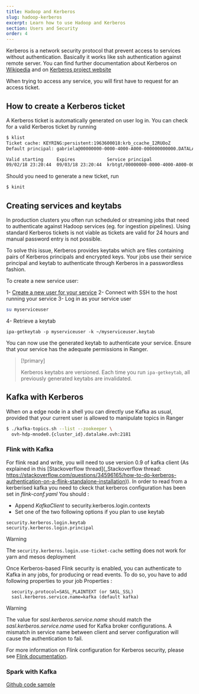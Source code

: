 ```yaml
---
title: Hadoop and Kerberos
slug: hadoop-kerberos
excerpt: Learn how to use Hadoop and Kerberos
section: Users and Security
order: 4
---
```


Kerberos is a network security protocol that prevent access to services
without authentication. Basically it works like ssh authentication
against remote server. You can find further documentation about Kerberos on [Wikipedia](https://en.wikipedia.org/wiki/Kerberos_(protocol)) and on [Kerberos project website](http://web.mit.edu/kerberos/)

When trying to access any service, you will first have to request for an
access ticket.

## How to create a Kerberos ticket

A Kerberos ticket is automatically generated on user log in.
You can check for a valid Kerberos ticket by running

````bash
$ klist
Ticket cache: KEYRING:persistent:1963600018:krb_ccache_I2RUOoZ
Default principal: gabriela@00000000-0000-4000-A000-000000000000.DATALAKE.OVH

Valid starting     Expires            Service principal
09/02/18 23:20:44  09/03/18 23:20:44  krbtgt/00000000-0000-4000-A000-000000000000.DATALAKE.OVH@00000000-0000-4000-A000-000000000000.DATALAKE.OVH
````

Should you need to generate a new ticket, run
```bash
$ kinit
```

## Creating services and keytabs

In production clusters you often run scheduled or streaming jobs that need to authenticate against Hadoop services (eg. for ingestion pipelines).
Using standard Kerberos tickets is not viable as tickets are valid for 24 hours and manual password entry is not possible.

To solve this issue, Kerberos provides keytabs which are files containing pairs of Kerberos principals and encrypted keys.
Your jobs use their service principal and keytab to authenticate through Kerberos in a passwordless fashion.

To create a new service user:

1- [Create a new user for your service](../manage-users/guide.en-gb.md)
2- Connect with SSH to the host running your service
3- Log in as your service user
```bash
su myserviceuser
```

4- Retrieve a keytab
```
ipa-getkeytab -p myserviceuser -k ~/myserviceuser.keytab
```

You can now use the generated keytab to authenticate your service. Ensure that your service has the adequate permissions
in Ranger.

> [!primary]
>
> Kerberos keytabs are versioned. Each time you run `ipa-getkeytab`, all previously generated keytabs are invalidated.
>


## Kafka with Kerberos

When on a edge node in a shell you can directly use Kafka as usual, provided that your current user is allowed to manipulate topics in Ranger

```bash
$ ./kafka-topics.sh --list --zookeeper \
  ovh-hdp-mnode0.{cluster_id}.datalake.ovh:2181
```


### Flink with Kafka

For flink read and write, you will need to use version 0.9 of kafka client (As explained in this [Stackoverflow thread](_Stackoverflow thread: https://stackoverflow.com/questions/34596165/how-to-do-kerberos-authentication-on-a-flink-standalone-installation)).
In order to read from a kerberised kafka you need to ckeck that kerberos configuration has been set in *flink-conf.yaml*
You should :

- Append *KafkaClient* to security.kerberos.login.contexts
- Set one of the two following options if you plan to use keytab

```
security.kerberos.login.keytab
security.kerberos.login.principal
```


> [!warning]
>
> The ```security.kerberos.login.use-ticket-cache``` setting does not work for yarn and mesos deployment
>

Once Kerberos-based Flink security is enabled, you can authenticate to Kafka in any jobs, for producing or read events. To do so, you have to add following properties to your job Properties :

```
  security.protocol=SASL_PLAINTEXT (or SASL_SSL)
  sasl.kerberos.service.name=kafka (default kafka)
```

> [!warning]
>
> The value for *sasl.kerberos.service.name* should match the *sasl.kerberos.service.name* used for Kafka broker configurations. A mismatch in service name between client and server configuration will cause the authentication to fail.
>

For more information on Flink configuration for Kerberos security, please see [Flink documentation](https://ci.apache.org/projects/flink/flink-docs-release-1.4/dev/connectors/kafka.html#enabling-kerberos-authentication-for-versions-09-and-above-only).

### Spark with Kafka

[Github code sample](https://github.com/markgrover/spark-secure-kafka-app)
